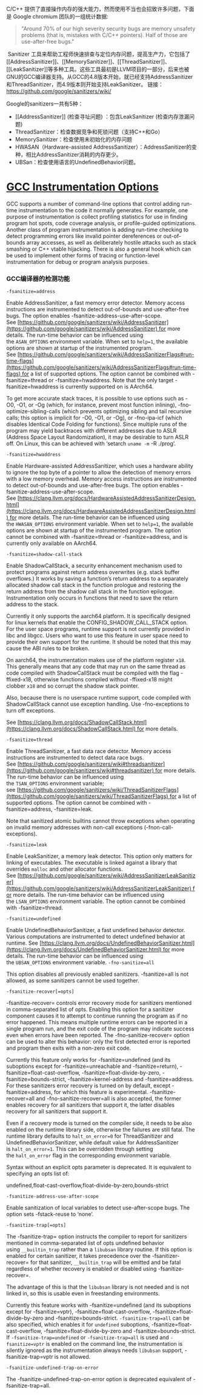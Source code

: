 

C/C++ 提供了直接操作内存的强大能力，然而使用不当也会招致许多问题，下面是 Google chromium 团队的一组统计数据: 

>"Around 70% of our high severity security bugs are memory unsafety problems (that is, mistakes with C/C++ pointers). Half of those are use-after-free bugs."


 Sanitizer 工具来帮助工程师快速排查与定位内存问题，提高生产力，它包括了[[AddressSanitizer]]、[[MemorySanitizer]]、[[ThreadSanitizer]]、[[LeakSanitizer]]等多种工具。这些工具最初是LLVM项目的一部分，后来也被GNU的GCC编译器支持。从GCC的4.8版本开始，就已经支持AddressSanitizer和ThreadSanitizer，而4.9版本则开始支持LeakSanitizer。
链接：https://github.com/google/sanitizers/wiki/




Google的sanitizers一共有5种：

- [[AddressSanitizer]] (检查寻址问题) ：包含LeakSanitizer (检查内存泄漏问题)
- ThreadSanitizer：检查数据竞争和死锁问题（支持C++和Go）
- MemorySanitizer：检查使用未初始化的内存问题
- HWASAN（Hardware-assisted AddressSanitizer）：AddressSanitizer的变种，相比AddressSanitizer消耗的内存更少。
- UBSan：检查使用语言的UndefinedBehavior问题。


# [GCC Instrumentation Options ](https://gcc.gnu.org/onlinedocs/gcc/Instrumentation-Options.html)
GCC supports a number of command-line options that control adding run-time instrumentation to the code it normally generates. For example, one purpose of instrumentation is collect profiling statistics for use in finding program hot spots, code coverage analysis, or profile-guided optimizations. Another class of program instrumentation is adding run-time checking to detect programming errors like invalid pointer dereferences or out-of-bounds array accesses, as well as deliberately hostile attacks such as stack smashing or C++ vtable hijacking. There is also a general hook which can be used to implement other forms of tracing or function-level instrumentation for debug or program analysis purposes.

### GCC编译器的检测功能

`-fsanitize=address`[](https://gcc.gnu.org/onlinedocs/gcc/Instrumentation-Options.html#index-fsanitize_003daddress)

Enable AddressSanitizer, a fast memory error detector. Memory access instructions are instrumented to detect out-of-bounds and use-after-free bugs. The option enables -fsanitize-address-use-after-scope. See [https://github.com/google/sanitizers/wiki/AddressSanitizer](https://github.com/google/sanitizers/wiki/AddressSanitizer) for more details. The run-time behavior can be influenced using the `ASAN_OPTIONS` environment variable. When set to `help=1`, the available options are shown at startup of the instrumented program. See [https://github.com/google/sanitizers/wiki/AddressSanitizerFlags#run-time-flags](https://github.com/google/sanitizers/wiki/AddressSanitizerFlags#run-time-flags) for a list of supported options. The option cannot be combined with -fsanitize=thread or -fsanitize=hwaddress. Note that the only target -fsanitize=hwaddress is currently supported on is AArch64.

To get more accurate stack traces, it is possible to use options such as -O0, -O1, or -Og (which, for instance, prevent most function inlining), -fno-optimize-sibling-calls (which prevents optimizing sibling and tail recursive calls; this option is implicit for -O0, -O1, or -Og), or -fno-ipa-icf (which disables Identical Code Folding for functions). Since multiple runs of the program may yield backtraces with different addresses due to ASLR (Address Space Layout Randomization), it may be desirable to turn ASLR off. On Linux, this can be achieved with ‘setarch `uname -m` -R ./prog’.


`-fsanitize=hwaddress`[](https://gcc.gnu.org/onlinedocs/gcc/Instrumentation-Options.html#index-fsanitize_003dhwaddress)

Enable Hardware-assisted AddressSanitizer, which uses a hardware ability to ignore the top byte of a pointer to allow the detection of memory errors with a low memory overhead. Memory access instructions are instrumented to detect out-of-bounds and use-after-free bugs. The option enables -fsanitize-address-use-after-scope. See [https://clang.llvm.org/docs/HardwareAssistedAddressSanitizerDesign.html](https://clang.llvm.org/docs/HardwareAssistedAddressSanitizerDesign.html) for more details. The run-time behavior can be influenced using the `HWASAN_OPTIONS` environment variable. When set to `help=1`, the available options are shown at startup of the instrumented program. The option cannot be combined with -fsanitize=thread or -fsanitize=address, and is currently only available on AArch64.


`-fsanitize=shadow-call-stack`[](https://gcc.gnu.org/onlinedocs/gcc/Instrumentation-Options.html#index-fsanitize_003dshadow-call-stack)

Enable ShadowCallStack, a security enhancement mechanism used to protect programs against return address overwrites (e.g. stack buffer overflows.) It works by saving a function’s return address to a separately allocated shadow call stack in the function prologue and restoring the return address from the shadow call stack in the function epilogue. Instrumentation only occurs in functions that need to save the return address to the stack.

Currently it only supports the aarch64 platform. It is specifically designed for linux kernels that enable the CONFIG_SHADOW_CALL_STACK option. For the user space programs, runtime support is not currently provided in libc and libgcc. Users who want to use this feature in user space need to provide their own support for the runtime. It should be noted that this may cause the ABI rules to be broken.

On aarch64, the instrumentation makes use of the platform register `x18`. This generally means that any code that may run on the same thread as code compiled with ShadowCallStack must be compiled with the flag -ffixed-x18, otherwise functions compiled without -ffixed-x18 might clobber `x18` and so corrupt the shadow stack pointer.

Also, because there is no userspace runtime support, code compiled with ShadowCallStack cannot use exception handling. Use -fno-exceptions to turn off exceptions.

See [https://clang.llvm.org/docs/ShadowCallStack.html](https://clang.llvm.org/docs/ShadowCallStack.html) for more details.

`-fsanitize=thread`

Enable ThreadSanitizer, a fast data race detector. Memory access instructions are instrumented to detect data race bugs. See [https://github.com/google/sanitizers/wiki#threadsanitizer](https://github.com/google/sanitizers/wiki#threadsanitizer) for more details. The run-time behavior can be influenced using the `TSAN_OPTIONS` environment variable; see [https://github.com/google/sanitizers/wiki/ThreadSanitizerFlags](https://github.com/google/sanitizers/wiki/ThreadSanitizerFlags) for a list of supported options. The option cannot be combined with -fsanitize=address, -fsanitize=leak.

Note that sanitized atomic builtins cannot throw exceptions when operating on invalid memory addresses with non-call exceptions (-fnon-call-exceptions).

`-fsanitize=leak`

Enable LeakSanitizer, a memory leak detector. This option only matters for linking of executables. The executable is linked against a library that overrides `malloc` and other allocator functions. See [https://github.com/google/sanitizers/wiki/AddressSanitizerLeakSanitizer](https://github.com/google/sanitizers/wiki/AddressSanitizerLeakSanitizer) for more details. The run-time behavior can be influenced using the `LSAN_OPTIONS` environment variable. The option cannot be combined with -fsanitize=thread.

`-fsanitize=undefined`

Enable UndefinedBehaviorSanitizer, a fast undefined behavior detector. Various computations are instrumented to detect undefined behavior at runtime. See [https://clang.llvm.org/docs/UndefinedBehaviorSanitizer.html](https://clang.llvm.org/docs/UndefinedBehaviorSanitizer.html) for more details. The run-time behavior can be influenced using the `UBSAN_OPTIONS` environment variable. 
`-fno-sanitize=all`

This option disables all previously enabled sanitizers. -fsanitize=all is not allowed, as some sanitizers cannot be used together.


`-fsanitize-recover[=opts]`

-fsanitize-recover= controls error recovery mode for sanitizers mentioned in comma-separated list of opts. Enabling this option for a sanitizer component causes it to attempt to continue running the program as if no error happened. This means multiple runtime errors can be reported in a single program run, and the exit code of the program may indicate success even when errors have been reported. The -fno-sanitize-recover= option can be used to alter this behavior: only the first detected error is reported and program then exits with a non-zero exit code.

Currently this feature only works for -fsanitize=undefined (and its suboptions except for -fsanitize=unreachable and -fsanitize=return), -fsanitize=float-cast-overflow, -fsanitize=float-divide-by-zero, -fsanitize=bounds-strict, -fsanitize=kernel-address and -fsanitize=address. For these sanitizers error recovery is turned on by default, except -fsanitize=address, for which this feature is experimental. -fsanitize-recover=all and -fno-sanitize-recover=all is also accepted, the former enables recovery for all sanitizers that support it, the latter disables recovery for all sanitizers that support it.

Even if a recovery mode is turned on the compiler side, it needs to be also enabled on the runtime library side, otherwise the failures are still fatal. The runtime library defaults to `halt_on_error=0` for ThreadSanitizer and UndefinedBehaviorSanitizer, while default value for AddressSanitizer is `halt_on_error=1`. This can be overridden through setting the `halt_on_error` flag in the corresponding environment variable.

Syntax without an explicit opts parameter is deprecated. It is equivalent to specifying an opts list of:

undefined,float-cast-overflow,float-divide-by-zero,bounds-strict

`-fsanitize-address-use-after-scope`

Enable sanitization of local variables to detect use-after-scope bugs. The option sets -fstack-reuse to ‘none’.

`-fsanitize-trap[=opts]`

The -fsanitize-trap= option instructs the compiler to report for sanitizers mentioned in comma-separated list of opts undefined behavior using `__builtin_trap` rather than a `libubsan` library routine. If this option is enabled for certain sanitizer, it takes precedence over the -fsanitizer-recover= for that sanitizer, `__builtin_trap` will be emitted and be fatal regardless of whether recovery is enabled or disabled using -fsanitize-recover=.

The advantage of this is that the `libubsan` library is not needed and is not linked in, so this is usable even in freestanding environments.

Currently this feature works with -fsanitize=undefined (and its suboptions except for -fsanitize=vptr), -fsanitize=float-cast-overflow, -fsanitize=float-divide-by-zero and -fsanitize=bounds-strict. `-fsanitize-trap=all` can be also specified, which enables it for `undefined` suboptions, -fsanitize=float-cast-overflow, -fsanitize=float-divide-by-zero and -fsanitize=bounds-strict. If `-fsanitize-trap=undefined` or `-fsanitize-trap=all` is used and `-fsanitize=vptr` is enabled on the command line, the instrumentation is silently ignored as the instrumentation always needs `libubsan` support, -fsanitize-trap=vptr is not allowed.

`-fsanitize-undefined-trap-on-error`

The -fsanitize-undefined-trap-on-error option is deprecated equivalent of -fsanitize-trap=all.


